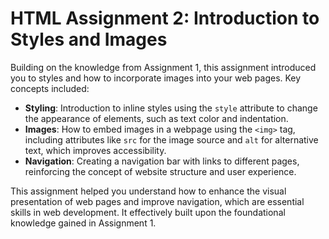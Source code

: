 # HTML Assignment 2: Introduction to Styles and Images

Building on the knowledge from Assignment 1, this assignment introduced you to styles and how to incorporate images into your web pages. Key concepts included:

- **Styling**: Introduction to inline styles using the `style` attribute to change the appearance of elements, such as text color and indentation.
- **Images**: How to embed images in a webpage using the `<img>` tag, including attributes like `src` for the image source and `alt` for alternative text, which improves accessibility.
- **Navigation**: Creating a navigation bar with links to different pages, reinforcing the concept of website structure and user experience.

This assignment helped you understand how to enhance the visual presentation of web pages and improve navigation, which are essential skills in web development. It effectively built upon the foundational knowledge gained in Assignment 1.